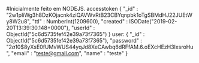 #Inicialmente feito em NODEJS.
accesstoken
{ 
    "_id" : "2w1pIiWg3h8DzKOjacnk4ziQAVWvRtB23CBYqnpbk1oTgSBMdHJ22JUEtWy8W2u8", 
    "ttl" : NumberInt(1209600), 
    "created" : ISODate("2019-02-20T13:39:30.148+0000"), 
    "userId" : ObjectId("5c6d5735fef42e39a73f7365")
}
user:
{ 
    "_id" : ObjectId("5c6d5735fef42e39a73f7365"), 
    "password" : "$2a$10$8yXsE0fUMvWUS44yqJd8XeCAwbq6dRFfAM.6.oEXcHEzH3IxsroHu", 
    "email" : "teste@gmail.com", 
    "name" : "teste"
}